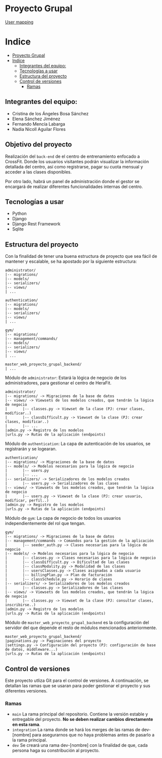 # Proyecto Grupal

[User mapping](https://www.figma.com/file/kZV7nxsHS7TOGd4jWaMMc1/GRUPO-01---USER-MAPING-UNEM?type=whiteboard&node-id=0%3A1&t=ReMYZUpIa3m9LJh2-1)

# Indice
- [Proyecto Grupal](#proyecto-grupal)
- [Indice](#indice)
  - [Integrantes del equipo:](#integrantes-del-equipo)
  - [Tecnologías a usar](#tecnologías-a-usar) 
  - [Estructura del proyecto](#estructura-del-proyecto)
  - [Control de versiones](#control-de-versiones)
    - [Ramas](#ramas)

## Integrantes del equipo:
- Cristina de los Ángeles Bosa Sánchez
- Elena Sánchez Jiménez
- Fernando Mencía Labarga
- Nadia Nicoll Aguilar Flores

## Objetivo del proyecto
Realización del `back-end` de el centro de entrenamiento enfocado a CrossFit. Donde los usuarios visitantes podrán visualizar la información detallada del centro, así como registrarse, pagar su cuota mensual y acceder a las clases disponibles.

Por otro lado, habrá un panel de administración donde el gestor se encargará de realizar diferentes funcionalidades internas del centro.

## Tecnologías a usar
- Python
- Django
- Django Rest Framework
- Sqlite

## Estructura del proyecto
Con la finalidad de tener una buena estructura de proyecto que sea fácil de mantener y escalable, se ha apostado por la siguiente estructura:
```
administrator/
|-- migrations/
|-- models/
|-- serializers/
|-- views/
| ...

authentication/
|-- migrations/
|-- models/
|-- serializers/
|-- views/
| ...

gym/
|-- migrations/
|-- management/commands/
|-- models/
|-- serializers/
|-- views/
| ...

master_web_proyecto_grupal_backend/
| ...
```

Módulo de `administrator`: Estará la lógica de negocio de los administradores, para gestionar el centro de HeraFit.
```
administrator/
|-- migrations/ -> Migraciones de la base de datos
|-- views/ -> Viewsets de los modelos creados, que tendrán la lógica de negocio
|       |-- classes.py -> Viewset de la clase (PJ: crear clases, modificar..)
|       |-- classDifficult.py -> Viewset de la clase (PJ: crear clases, modificar..)
|       |-- ...
|admin.py -> Registro de los modelos 
|urls.py -> Rutas de la aplicación (endpoints)
```
Módulo de `authentication`: La capa de autenticación de los usuarios, se registrarán y se logearan.
```
authentication/
|-- migrations/ -> Migraciones de la base de datos
|-- models/ -> Modelos necesarios para la lógica de negocio 
|       |-- users.py
|       |-- ... 
|-- serializers/ -> Serializadores de los modelos creados
|       |-- users.py -> Serializadores de las clases
|-- views/ -> Viewsets de los modelos creados, que tendrán la lógica de negocio
|       |-- users.py -> Viewset de la clase (PJ: crear usuario, modificar, perfil..)
|admin.py -> Registro de los modelos 
|urls.py -> Rutas de la aplicación (endpoints)
```
Módulo de `gym`: La capa de negocio de todos los usuarios independientemente del rol que tengan.
```
gym/
|-- migrations/ -> Migraciones de la base de datos
|-- management/commands -> Comandos para la gestión de la aplicación 
|       |-- seeder_auth.py -> Clases necesarias para la lógica de negocio
|-- models/ -> Modelos necesarios para la lógica de negocio 
|       |-- classes.py -> Clases necesarias para la lógica de negocio
|       |-- classDifficult.py -> Dificultad de las clases 
|       |-- classModality.py -> Modalidad de las clases
|       |-- usersClasses.py -> Clases asignadas a cada usuario
|       |-- billingPlan.py -> Plan de facturación
|       |-- classSchedule.py -> Horario de clases
|-- serializers/ -> Serializadores de los modelos creados
|       |-- classes.py -> Serializadores de las clases
|-- views/ -> Viewsets de los modelos creados, que tendrán la lógica de negocio
|       |-- classes.py -> Viewset de la clase (PJ: consultar clases, inscribirse..)
|admin.py -> Registro de los modelos 
|urls.py -> Rutas de la aplicación (endpoints)
```
Módulo de `master_web_proyecto_grupal_backend` es la configuración del servidor del que depende el resto de módulos mencionados anteriormente.  
```
master_web_proyecto_grupal_backend/
|paginations.py -> Paginaciones del proyecto
|settings.py -> Configuración del proyecto (PJ: configuración de base de datos, middleware...) 
|urls.py -> Rutas de la aplicación (endpoints)
```
## Control de versiones
Este proyecto utliza Git para el control de versiones. A continuación, se detallan las ramas que se usaran para poder gestionar el proyecto y sus diferentes versiones.
### Ramas 
- `main` La rama principal del repositorio. Contiene la versión estable y entregable del proyecto. **No se deben realizar cambios directamente en esta rama**.
- `integration` La rama donde se hará los merges de las ramas de dev-[nombre] para asegurarnos que no haya problemas antes de pasarlo a la rama principal.
- `dev` Se creará una rama dev-[nombre] con la finalidad de que, cada persona haga su constribución al proyecto.
